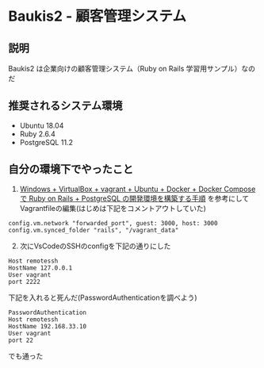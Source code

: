 # Baukis2 - 顧客管理システム

## 説明

Baukis2 は企業向けの顧客管理システム（Ruby on Rails 学習用サンプル）なのだ

## 推奨されるシステム環境

* Ubuntu 18.04
* Ruby 2.6.4
* PostgreSQL 11.2

## 自分の環境下でやったこと

1. [Windows + VirtualBox + vagrant + Ubuntu + Docker + Docker Compose で Ruby on Rails + PostgreSQL の開発環境を構築する手順](https://qiita.com/lmatsul/items/175d280db8cf2f069069)  を参考にしてVagrantfileの編集(はじめは下記をコメントアウトしていた)  

  ```
  config.vm.network "forwarded_port", guest: 3000, host: 3000
  config.vm.synced_folder "rails", "/vagrant_data"
  ```

2. 次にVsCodeのSSHのconfigを下記の通りにした  
```
Host remotessh
HostName 127.0.0.1
User vagrant
port 2222
```  

   下記を入れると死んだ(PasswordAuthenticationを調べよう)  
    
```
PasswordAuthentication
Host remotessh
HostName 192.168.33.10
User vagrant
port 22
```  
   でも通った  
